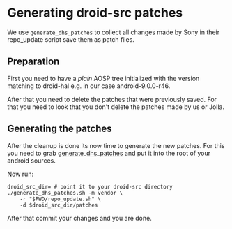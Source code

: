 # Generating droid-src patches

We use `generate_dhs_patches` to collect all changes made by Sony in their
repo_update script save them as patch files.

## Preparation

First you need to have a *plain* AOSP tree initialized with the version
matching to droid-hal e.g. in our case android-9.0.0-r46.

After that you need to delete the patches that were previously saved.
For that you need to look that you don't delete the patches made by us or Jolla.

## Generating the patches

After the cleanup is done its now time to generate the new patches.
For this you need to grab [generate_dhs_patches](https://github.com/mer-hybris/droid-hal-source/pull/7) and put it into the root of your android sources.

Now run:
```Shell
droid_src_dir= # point it to your droid-src directory
./generate_dhs_patches.sh -m vendor \
    -r "$PWD/repo_update.sh" \
    -d $droid_src_dir/patches
```

After that commit your changes and you are done.
